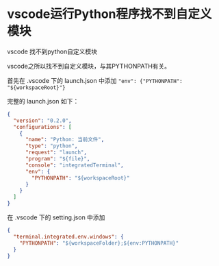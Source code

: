 # vscode运行Python程序找不到自定义模块

vscode 找不到python自定义模块

vscode之所以找不到自定义模块，与其PYTHONPATH有关。

首先在 .vscode 下的 launch.json 中添加 `"env": {"PYTHONPATH": "${workspaceRoot}"}`

完整的 launch.json 如下：

```json
{
  "version": "0.2.0",
  "configurations": [
    {
      "name": "Python: 当前文件",
      "type": "python",
      "request": "launch",
      "program": "${file}",
      "console": "integratedTerminal",
      "env": {
        "PYTHONPATH": "${workspaceRoot}"
      }
    }
  ]
}
```

在 .vscode 下的 setting.json 中添加

```json
{
  "terminal.integrated.env.windows": {
    "PYTHONPATH": "${workspaceFolder};${env:PYTHONPATH}"
  }
}
```

